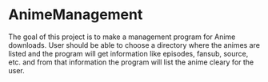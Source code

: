 AnimeManagement
===============

The goal of this project is to make a management program for Anime downloads. User should be able to choose a 
directory where the animes are listed and the program will get information like 
episodes, fansub, source, etc. and from that information the program will list the anime cleary for the user.